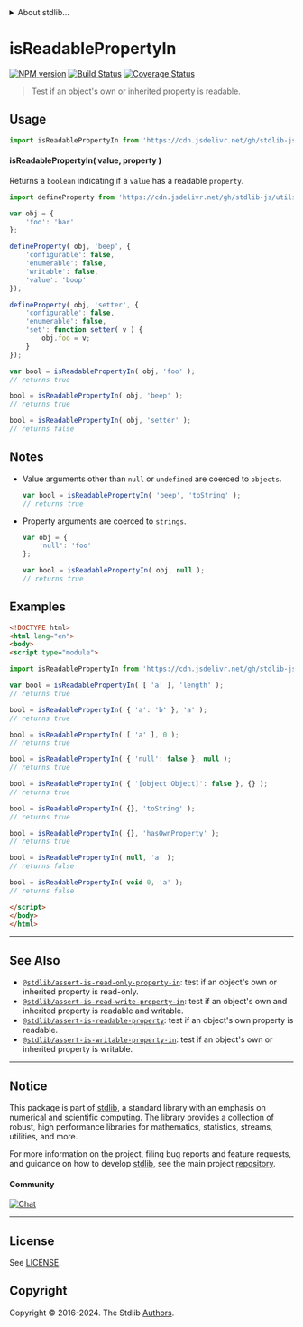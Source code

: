 <!--

@license Apache-2.0

Copyright (c) 2018 The Stdlib Authors.

Licensed under the Apache License, Version 2.0 (the "License");
you may not use this file except in compliance with the License.
You may obtain a copy of the License at

   http://www.apache.org/licenses/LICENSE-2.0

Unless required by applicable law or agreed to in writing, software
distributed under the License is distributed on an "AS IS" BASIS,
WITHOUT WARRANTIES OR CONDITIONS OF ANY KIND, either express or implied.
See the License for the specific language governing permissions and
limitations under the License.

-->


<details>
  <summary>
    About stdlib...
  </summary>
  <p>We believe in a future in which the web is a preferred environment for numerical computation. To help realize this future, we've built stdlib. stdlib is a standard library, with an emphasis on numerical and scientific computation, written in JavaScript (and C) for execution in browsers and in Node.js.</p>
  <p>The library is fully decomposable, being architected in such a way that you can swap out and mix and match APIs and functionality to cater to your exact preferences and use cases.</p>
  <p>When you use stdlib, you can be absolutely certain that you are using the most thorough, rigorous, well-written, studied, documented, tested, measured, and high-quality code out there.</p>
  <p>To join us in bringing numerical computing to the web, get started by checking us out on <a href="https://github.com/stdlib-js/stdlib">GitHub</a>, and please consider <a href="https://opencollective.com/stdlib">financially supporting stdlib</a>. We greatly appreciate your continued support!</p>
</details>

# isReadablePropertyIn

[![NPM version][npm-image]][npm-url] [![Build Status][test-image]][test-url] [![Coverage Status][coverage-image]][coverage-url] <!-- [![dependencies][dependencies-image]][dependencies-url] -->

> Test if an object's own or inherited property is readable.



<section class="usage">

## Usage

```javascript
import isReadablePropertyIn from 'https://cdn.jsdelivr.net/gh/stdlib-js/assert-is-readable-property-in@v0.2.2-esm/index.mjs';
```

#### isReadablePropertyIn( value, property )

Returns a `boolean` indicating if a `value` has a readable `property`.

<!-- eslint-disable no-restricted-syntax -->

```javascript
import defineProperty from 'https://cdn.jsdelivr.net/gh/stdlib-js/utils-define-property@esm/index.mjs';

var obj = {
    'foo': 'bar'
};

defineProperty( obj, 'beep', {
    'configurable': false,
    'enumerable': false,
    'writable': false,
    'value': 'boop'
});

defineProperty( obj, 'setter', {
    'configurable': false,
    'enumerable': false,
    'set': function setter( v ) {
        obj.foo = v;
    }
});

var bool = isReadablePropertyIn( obj, 'foo' );
// returns true

bool = isReadablePropertyIn( obj, 'beep' );
// returns true

bool = isReadablePropertyIn( obj, 'setter' );
// returns false
```

</section>

<!-- /.usage -->

<section class="notes">

## Notes

-   Value arguments other than `null` or `undefined` are coerced to `objects`.

    ```javascript
    var bool = isReadablePropertyIn( 'beep', 'toString' );
    // returns true
    ```

-   Property arguments are coerced to `strings`.

    ```javascript
    var obj = {
        'null': 'foo'
    };

    var bool = isReadablePropertyIn( obj, null );
    // returns true
    ```

</section>

<!-- /.notes -->

<section class="examples">

## Examples

<!-- eslint-disable object-curly-newline -->

<!-- eslint no-undef: "error" -->

```html
<!DOCTYPE html>
<html lang="en">
<body>
<script type="module">

import isReadablePropertyIn from 'https://cdn.jsdelivr.net/gh/stdlib-js/assert-is-readable-property-in@v0.2.2-esm/index.mjs';

var bool = isReadablePropertyIn( [ 'a' ], 'length' );
// returns true

bool = isReadablePropertyIn( { 'a': 'b' }, 'a' );
// returns true

bool = isReadablePropertyIn( [ 'a' ], 0 );
// returns true

bool = isReadablePropertyIn( { 'null': false }, null );
// returns true

bool = isReadablePropertyIn( { '[object Object]': false }, {} );
// returns true

bool = isReadablePropertyIn( {}, 'toString' );
// returns true

bool = isReadablePropertyIn( {}, 'hasOwnProperty' );
// returns true

bool = isReadablePropertyIn( null, 'a' );
// returns false

bool = isReadablePropertyIn( void 0, 'a' );
// returns false

</script>
</body>
</html>
```

</section>

<!-- /.examples -->

<!-- Section for related `stdlib` packages. Do not manually edit this section, as it is automatically populated. -->

<section class="related">

* * *

## See Also

-   <span class="package-name">[`@stdlib/assert-is-read-only-property-in`][@stdlib/assert/is-read-only-property-in]</span><span class="delimiter">: </span><span class="description">test if an object's own or inherited property is read-only.</span>
-   <span class="package-name">[`@stdlib/assert-is-read-write-property-in`][@stdlib/assert/is-read-write-property-in]</span><span class="delimiter">: </span><span class="description">test if an object's own and inherited property is readable and writable.</span>
-   <span class="package-name">[`@stdlib/assert-is-readable-property`][@stdlib/assert/is-readable-property]</span><span class="delimiter">: </span><span class="description">test if an object's own property is readable.</span>
-   <span class="package-name">[`@stdlib/assert-is-writable-property-in`][@stdlib/assert/is-writable-property-in]</span><span class="delimiter">: </span><span class="description">test if an object's own or inherited property is writable.</span>

</section>

<!-- /.related -->

<!-- Section for all links. Make sure to keep an empty line after the `section` element and another before the `/section` close. -->


<section class="main-repo" >

* * *

## Notice

This package is part of [stdlib][stdlib], a standard library with an emphasis on numerical and scientific computing. The library provides a collection of robust, high performance libraries for mathematics, statistics, streams, utilities, and more.

For more information on the project, filing bug reports and feature requests, and guidance on how to develop [stdlib][stdlib], see the main project [repository][stdlib].

#### Community

[![Chat][chat-image]][chat-url]

---

## License

See [LICENSE][stdlib-license].


## Copyright

Copyright &copy; 2016-2024. The Stdlib [Authors][stdlib-authors].

</section>

<!-- /.stdlib -->

<!-- Section for all links. Make sure to keep an empty line after the `section` element and another before the `/section` close. -->

<section class="links">

[npm-image]: http://img.shields.io/npm/v/@stdlib/assert-is-readable-property-in.svg
[npm-url]: https://npmjs.org/package/@stdlib/assert-is-readable-property-in

[test-image]: https://github.com/stdlib-js/assert-is-readable-property-in/actions/workflows/test.yml/badge.svg?branch=v0.2.2
[test-url]: https://github.com/stdlib-js/assert-is-readable-property-in/actions/workflows/test.yml?query=branch:v0.2.2

[coverage-image]: https://img.shields.io/codecov/c/github/stdlib-js/assert-is-readable-property-in/main.svg
[coverage-url]: https://codecov.io/github/stdlib-js/assert-is-readable-property-in?branch=main

<!--

[dependencies-image]: https://img.shields.io/david/stdlib-js/assert-is-readable-property-in.svg
[dependencies-url]: https://david-dm.org/stdlib-js/assert-is-readable-property-in/main

-->

[chat-image]: https://img.shields.io/gitter/room/stdlib-js/stdlib.svg
[chat-url]: https://app.gitter.im/#/room/#stdlib-js_stdlib:gitter.im

[stdlib]: https://github.com/stdlib-js/stdlib

[stdlib-authors]: https://github.com/stdlib-js/stdlib/graphs/contributors

[umd]: https://github.com/umdjs/umd
[es-module]: https://developer.mozilla.org/en-US/docs/Web/JavaScript/Guide/Modules

[deno-url]: https://github.com/stdlib-js/assert-is-readable-property-in/tree/deno
[deno-readme]: https://github.com/stdlib-js/assert-is-readable-property-in/blob/deno/README.md
[umd-url]: https://github.com/stdlib-js/assert-is-readable-property-in/tree/umd
[umd-readme]: https://github.com/stdlib-js/assert-is-readable-property-in/blob/umd/README.md
[esm-url]: https://github.com/stdlib-js/assert-is-readable-property-in/tree/esm
[esm-readme]: https://github.com/stdlib-js/assert-is-readable-property-in/blob/esm/README.md
[branches-url]: https://github.com/stdlib-js/assert-is-readable-property-in/blob/main/branches.md

[stdlib-license]: https://raw.githubusercontent.com/stdlib-js/assert-is-readable-property-in/main/LICENSE

<!-- <related-links> -->

[@stdlib/assert/is-read-only-property-in]: https://github.com/stdlib-js/assert-is-read-only-property-in/tree/esm

[@stdlib/assert/is-read-write-property-in]: https://github.com/stdlib-js/assert-is-read-write-property-in/tree/esm

[@stdlib/assert/is-readable-property]: https://github.com/stdlib-js/assert-is-readable-property/tree/esm

[@stdlib/assert/is-writable-property-in]: https://github.com/stdlib-js/assert-is-writable-property-in/tree/esm

<!-- </related-links> -->

</section>

<!-- /.links -->
